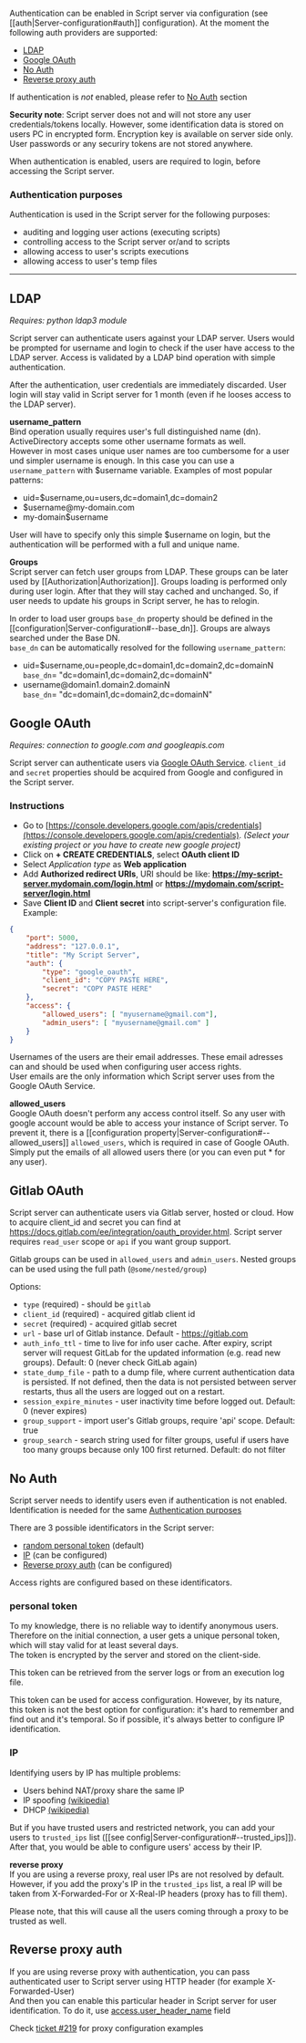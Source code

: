 Authentication can be enabled in Script server via configuration (see [[auth|Server-configuration#auth]] configuration). At the moment the following auth providers are supported:
* [LDAP](#ldap)
* [Google OAuth](#google-oauth)  
* [No Auth](#no-auth)
* [Reverse proxy auth](#reverse-proxy-auth)

If authentication is *not* enabled, please refer to [No Auth](#no-auth) section  

**Security note**: Script server does not and will not store any user credentials/tokens locally. However, some identification data is stored on users PC in encrypted form. Encryption key is available on server side only. 
User passwords or any securiry tokens are not stored anywhere.  

When authentication is enabled, users are required to login, before accessing the Script server.  

### Authentication purposes
Authentication is used in the Script server for the following purposes:
* auditing and logging user actions (executing scripts)
* controlling access to the Script server or/and to scripts
* allowing access to user's scripts executions
* allowing access to user's temp files  

---

## LDAP
_Requires: python ldap3 module_  

Script server can authenticate users against your LDAP server. Users would be prompted for username and login to check if the user have access to the LDAP server. Access is validated by a LDAP bind operation with simple authentication.  

After the authentication, user credentials are immediately discarded. User login will stay valid in Script server for 1 month (even if he looses access to the LDAP server).  

**username_pattern**  
Bind operation usually requires user's full distinguished name (dn). ActiveDirectory accepts some other username formats as well.  
However in most cases unique user names are too cumbersome for a user und simpler username is enough. In this case you can use a `username_pattern` with $username variable. Examples of most popular patterns:
* uid=$username,ou=users,dc=domain1,dc=domain2
* $username@<span></span>my-domain.com
* my-domain\$username  

User will have to specify only this simple $username on login, but the authentication will be performed with a full and unique name.  

**Groups**  
Script server can fetch user groups from LDAP. These groups can be later used by [[Authorization|Authorization]]. 
Groups loading is performed only during user login. After that they will stay cached and unchanged. So, if user needs to update his groups in Script server, he has to relogin.  

In order to load user groups `base_dn` property should be defined in the [[configuration|Server-configuration#--base_dn]]. Groups are always searched under the Base DN.  
`base_dn` can be automatically resolved for the following `username_pattern`: 
* uid=$username,ou=people,dc=domain1,dc=domain2,dc=domainN  
`base_dn`= "dc=domain1,dc=domain2,dc=domainN"
* username<span></span>@domain1.domain2.domainN  
`base_dn`= "dc=domain1,dc=domain2,dc=domainN"  


## Google OAuth
_Requires: connection to google.com and googleapis.com_  

Script server can authenticate users via [Google OAuth Service](https://developers.google.com/identity/protocols/OAuth2). `client_id` and `secret` properties should be acquired from Google and configured in the Script server.

### Instructions
- Go to [https://console.developers.google.com/apis/credentials](https://console.developers.google.com/apis/credentials). _(Select your existing project or you have to create new google project)_
- Click on **+ CREATE CREDENTIALS**, select **OAuth client ID**
- Select _Application type_ as **Web application**
- Add **Authorized redirect URIs**, URI should be like: **https://my-script-server.mydomain.com/login.html** or **https://mydomain.com/script-server/login.html**
- Save **Client ID** and **Client secret** into script-server's configuration file. Example:

```json
{
    "port": 5000,
    "address": "127.0.0.1",
    "title": "My Script Server",
    "auth": {
        "type": "google_oauth",
        "client_id": "COPY PASTE HERE",
        "secret": "COPY PASTE HERE"
    },
    "access": {
        "allowed_users": [ "myusername@gmail.com"],
        "admin_users": [ "myusername@gmail.com" ]
    }
}
```

Usernames of the users are their email addresses. These email adresses can and should be used when configuring user access rights.  
User emails are the only information which Script server uses from the Google OAuth Service.  

**allowed_users**  
Google OAuth doesn't perform any access control itself. So any user with google account would be able to access your instance of Script server. To prevent it, there is a [[configuration property|Server-configuration#--allowed_users]] `allowed_users`, which is required in case of Google OAuth. Simply put the emails of all allowed users there (or you can even put &ast; for any user).  

## Gitlab OAuth
Script server can authenticate users via Gitlab server, hosted or cloud. How to acquire client_id and secret you can find at https://docs.gitlab.com/ee/integration/oauth_provider.html. Script server requires `read_user` scope or `api` if you want group support.

Gitlab groups can be used in `allowed_users` and `admin_users`. Nested groups can be used using the full path (`@some/nested/group`)

Options:
* `type` (required) - should be `gitlab`
* `client_id` (required) - acquired gitlab client id
* `secret` (required) - acquired gitlab secret
* `url` - base url of Gitlab instance. Default - https://gitlab.com
* `auth_info_ttl` - time to live for info user cache. After expiry, script server will request GitLab for the updated information (e.g. read new groups). Default: 0 (never check GitLab again)
* `state_dump_file` - path to a dump file, where current authentication data is persisted. If not defined, then the data is not persisted between server restarts, thus all the users are logged out on a restart.
* `session_expire_minutes` - user inactivity time before logged out. Default: 0 (never expires)
* `group_support` - import user's Gitlab groups, require 'api' scope. Default: true
* `group_search` - search string used for filter groups, useful if users have too many groups because only 100 first returned. Default: do not filter


## No Auth
Script server needs to identify users even if authentication is not enabled. Identification is needed for the same [Authentication purposes](#authentication-purposes)  

There are 3 possible identificators in the Script server:  
* [random personal token](#personal-token) (default)  
* [IP](#ip) (can be configured)  
* [Reverse proxy auth](#reverse-proxy-auth) (can be configured)  

Access rights are configured based on these identificators.  

### personal token 
To my knowledge, there is no reliable way to identify anonymous users. Therefore on the initial connection, a user gets a unique personal token, which will stay valid for at least several days.  
The token is encrypted by the server and stored on the client-side.  

This token can be retrieved from the server logs or from an execution log file.  

This token can be used for access configuration. However, by its nature, this token is not the best option for configuration: it's hard to remember and find out and it's temporal. So if possible, it's always better to configure IP identification.  

### IP
Identifying users by IP has multiple problems:
* Users behind NAT/proxy share the same IP
* IP spoofing [(wikipedia)](https://en.wikipedia.org/wiki/IP_address_spoofing) 
* DHCP [(wikipedia)](https://en.wikipedia.org/wiki/Dynamic_Host_Configuration_Protocol)  

But if you have trusted users and restricted network, you can add your users to `trusted_ips` list ([[see config|Server-configuration#--trusted_ips]]).  
After that, you would be able to configure users' access by their IP.  

**reverse proxy**  
If you are using a reverse proxy, real user IPs are not resolved by default. However, if you add the proxy's IP in the `trusted_ips` list, a real IP will be taken from X-Forwarded-For or X-Real-IP headers (proxy has to fill them).  

Please note, that this will cause all the users coming through a proxy to be trusted as well.  

## Reverse proxy auth
If you are using reverse proxy with authentication, you can pass authenticated user to Script server using HTTP header (for example X-Forwarded-User)  
And then you can enable this particular header in Script server for user identification. To do it, use [access.user_header_name](https://github.com/bugy/script-server/wiki/Server-configuration#--user_header_name) field  

Check [ticket #219](https://github.com/bugy/script-server/pull/219) for proxy configuration examples  